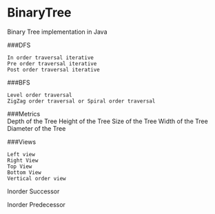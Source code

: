 # BinaryTree
Binary Tree implementation in Java

###DFS

    In order traversal iterative
    Pre order traversal iterative
    Post order traversal iterative

###BFS

    Level order traversal
    ZigZag order traversal or Spiral order traversal

###Metrics    
    Depth of the Tree
    Height of the Tree
    Size of the Tree
    Width of the Tree
    Diameter of the Tree

###Views

    Left view
    Right View
    Top View
    Bottom View
    Vertical order view


Inorder Successor

Inorder Predecessor